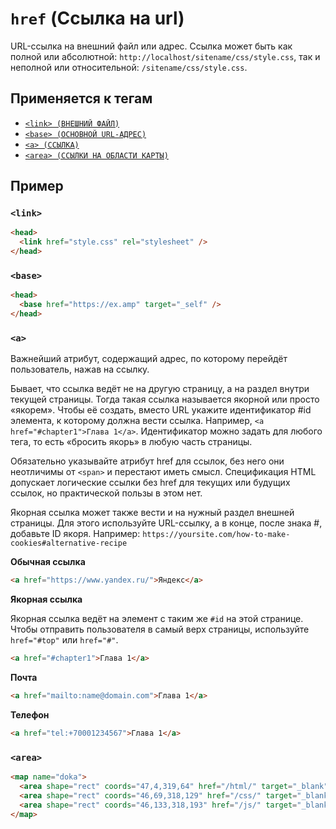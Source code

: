 # `href` (Ссылка на url)

URL-ссылка на внешний файл или адрес. Ссылка может быть как полной или абсолютной: `http://localhost/sitename/css/style.css`, так и неполной или относительной: `/sitename/css/style.css`.

## Применяется к тегам

- [`<link> (ВНЕШНИЙ ФАЙЛ)`](<../TAGS HEAD/link (ВНЕШНИЙ ФАЙЛ).md>)
- [`<base> (ОСНОВНОЙ URL-АДРЕС)`](<../TAGS HEAD/base (ОСНОВНОЙ URL-АДРЕС).md>)
- [`<a> (ССЫЛКА)`](<../TAGS INLINE/a (ССЫЛКА).md>)
- [`<area> (ССЫЛКИ НА ОБЛАСТИ КАРТЫ)`](<../TAGS MEDIA/area (ССЫЛКИ НА ОБЛАСТИ КАРТЫ).md>)

## Пример

### `<link>`

```html
<head>
  <link href="style.css" rel="stylesheet" />
</head>
```

### `<base>`

```html
<head>
  <base href="https://ex.amp" target="_self" />
</head>
```

### `<a>`

Важнейший атрибут, содержащий адрес, по которому перейдёт пользователь, нажав на ссылку.

Бывает, что ссылка ведёт не на другую страницу, а на раздел внутри текущей страницы. Тогда такая ссылка называется якорной или просто «якорем». Чтобы её создать, вместо URL укажите идентификатор #id элемента, к которому должна вести ссылка. Например, `<a href="#chapter1">Глава 1</a>`. Идентификатор можно задать для любого тега, то есть «бросить якорь» в любую часть страницы.

Обязательно указывайте атрибут href для ссылок, без него они неотличимы от `<span>` и перестают иметь смысл. Спецификация HTML допускает логические ссылки без href для текущих или будущих ссылок, но практической пользы в этом нет.

Якорная ссылка может также вести и на нужный раздел внешней страницы. Для этого используйте URL-ссылку, а в конце, после знака #, добавьте ID якоря. Например: `https://yoursite.com/how-to-make-cookies#alternative-recipe`

**Обычная ссылка**

```html
<a href="https://www.yandex.ru/">Яндекс</a>
```

**Якорная ссылка**

Якорная ссылка ведёт на элемент с таким же `#id` на этой странице. Чтобы отправить пользователя в самый верх страницы, используйте `href="#top"` или `href="#"`.

```html
<a href="#chapter1">Глава 1</a>
```

**Почта**

```html
<a href="mailto:name@domain.com">Глава 1</a>
```

**Телефон**

```html
<a href="tel:+70001234567">Глава 1</a>
```

### `<area>`

```html
<map name="doka">
  <area shape="rect" coords="47,4,319,64" href="/html/" target="_blank" alt="HTML" />
  <area shape="rect" coords="46,69,318,129" href="/css/" target="_blank" alt="CSS" />
  <area shape="rect" coords="46,133,318,193" href="/js/" target="_blank" alt="JS" />
</map>
```
